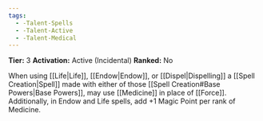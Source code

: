 ```yaml
---
tags:
  - -Talent-Spells
  - -Talent-Active
  - -Talent-Medical
---
```

**Tier:** 3
**Activation:** Active (Incidental)
**Ranked:** No

When using [[Life|Life]], [[Endow|Endow]], or [[Dispel|Dispelling]] a [[Spell Creation|Spell]] made with either of those [[Spell Creation#Base Powers|Base Powers]], may use [[Medicine]] in place of [[Force]]. Additionally, in Endow and Life spells, add +1 Magic Point per rank of Medicine.